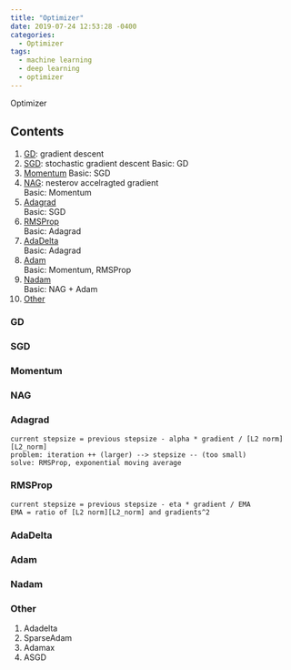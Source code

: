 ```yaml
---
title: "Optimizer"
date: 2019-07-24 12:53:28 -0400
categories:
  - Optimizer
tags:
  - machine learning
  - deep learning
  - optimizer
---
```


Optimizer

## Contents
  1. [GD](#gd): gradient descent  
  2. [SGD](#sgd): stochastic gradient descent
    Basic: GD
  3. [Momentum](#momentum) 
    Basic: SGD
  4. [NAG](#nag): nesterov accelragted gradient  
    Basic: Momentum
  5. [Adagrad](#adagrad)  
    Basic: SGD
  6. [RMSProp](#rmsprop)  
    Basic: Adagrad
  7. [AdaDelta](#adadelta)  
    Basic: Adagrad
  8. [Adam](#adam)  
    Basic: Momentum, RMSProp
  9. [Nadam](#nadam)  
    Basic: NAG + Adam
  10. [Other](#other)  
  
### GD

### SGD

### Momentum

### NAG

### Adagrad
    current stepsize = previous stepsize - alpha * gradient / [L2 norm][L2_norm]  
    problem: iteration ++ (larger) --> stepsize -- (too small) 
    solve: RMSProp, exponential moving average 
### RMSProp
    current stepsize = previous stepsize - eta * gradient / EMA  
    EMA = ratio of [L2 norm][L2_norm] and gradients^2 
### AdaDelta

### Adam

### Nadam

### Other
  1. Adadelta
  2. SparseAdam
  3. Adamax
  4. ASGD

[L2_norm]: https://sejik.github.io/
